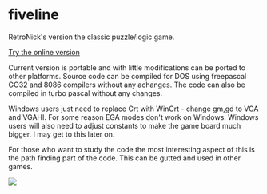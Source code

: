 # fiveline
RetroNick's version the classic puzzle/logic game. 

[Try the online version](https://retronick.neocities.org/fiveline/game.html)

Current version is portable and with little modifications can be ported to other platforms. Source code can be compiled for DOS using freepascal GO32 and 8086 compilers without any achanges. The code can also be compiled in turbo pascal without any changes.

Windows users just need to replace Crt with WinCrt - change gm,gd to VGA and VGAHI. For some reason EGA modes don't work on Windows. Windows users will also need to adjust constants to make the game board much bigger. I may get to this later on.

For those who want to study the code the most interesting aspect of this is the path finding part of the code. This can be gutted and used in other games.


![](https://github.com/retronick2020/fiveline/wiki/images/fiveline.png)
